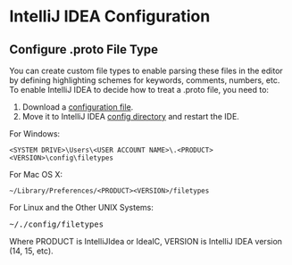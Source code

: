  # IntelliJ IDEA Configuration


## Configure .proto File Type

You can create custom file types to enable parsing these files in the editor by defining highlighting schemes for keywords, comments, numbers, etc.
To enable IntelliJ IDEA to decide how to treat a .proto file, you need to:

1. Download a <a href="https://github.com/SpineEventEngine/core-java/blob/master/.idea/filetypes/Google%20Protobuf.xml">configuration file</a>.
2. Move it to IntelliJ IDEA <a href="https://www.jetbrains.com/idea/help/directories-used-by-intellij-idea-to-store-settings-caches-plugins-and-logs.html">config directory</a> and restart the IDE.

For Windows:

``````
<SYSTEM DRIVE>\Users\<USER ACCOUNT NAME>\.<PRODUCT><VERSION>\config\filetypes
``````

For Mac OS X:
``````
~/Library/Preferences/<PRODUCT><VERSION>/filetypes
``````

For Linux and the Other UNIX Systems:
<pre>
~/.<PRODUCT><VERSION>/config/filetypes
</pre>
Where PRODUCT is IntelliJIdea or IdeaIC, VERSION is IntelliJ IDEA version (14, 15, etc).

